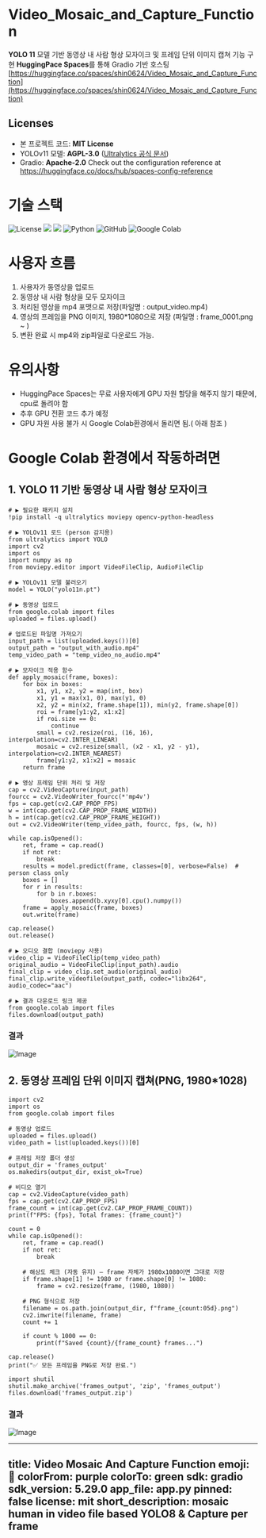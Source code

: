 # Video_Mosaic_and_Capture_Function
**YOLO 11** 모델 기반 동영상 내 사람 형상 모자이크 및 프레임 단위 이미지 캡쳐 기능 구현
**HuggingPace Spaces**를 통해 Gradio 기반 호스팅 [https://huggingface.co/spaces/shin0624/Video_Mosaic_and_Capture_Function](https://huggingface.co/spaces/shin0624/Video_Mosaic_and_Capture_Function)


## Licenses
- 본 프로젝트 코드: **MIT License**
- YOLOv11 모델: **AGPL-3.0** ([Ultralytics 공식 문서](https://ultralytics.com/license))
- Gradio: **Apache-2.0**
Check out the configuration reference at https://huggingface.co/docs/hub/spaces-config-reference

# 기술 스택
![License](https://img.shields.io/badge/License-MIT%2FAGPL--3.0-blue)
<img src="https://img.shields.io/badge/huggingface-FFD21E?style=for-the-badge&logo=huggingface&logoColor=white">
<img src="https://img.shields.io/badge/yolo11-111F68?style=for-the-badge&logo=yolo&logoColor=white">
![Python](https://img.shields.io/badge/python-3670A0?style=for-the-badge&logo=python&logoColor=ffdd54)
![GitHub](https://img.shields.io/badge/github-%23121011.svg?style=for-the-badge&logo=github&logoColor=white)
![Google Colab](https://img.shields.io/badge/Google%20Colab-%23F9A825.svg?style=for-the-badge&logo=googlecolab&logoColor=white)

# 사용자 흐름
1. 사용자가 동영상을 업로드
2. 동영상 내 사람 형상을 모두 모자이크
3. 처리된 영상을 mp4 포맷으로 저장(파일명 : output_video.mp4)
4. 영상의 프레임을 PNG 이미지, 1980*1080으로 저장 (파일명 : frame_0001.png ~ )
5. 변환 완료 시 mp4와 zip파일로 다운로드 가능.

# 유의사항
- HuggingPace Spaces는 무료 사용자에게 GPU 자원 할당을 해주지 않기 때문에, cpu로 돌려야 함
- 추후 GPU 전환 코드 추가 예정
- GPU 자원 사용 불가 시 Google Colab환경에서 돌리면 됨.( 아래 참조 )

# Google Colab 환경에서 작동하려면
## 1. YOLO 11 기반 동영상 내 사람 형상 모자이크
```
# ▶️ 필요한 패키지 설치
!pip install -q ultralytics moviepy opencv-python-headless

# ▶️ YOLOv11 로드 (person 감지용)
from ultralytics import YOLO
import cv2
import os
import numpy as np
from moviepy.editor import VideoFileClip, AudioFileClip

# ▶️ YOLOv11 모델 불러오기
model = YOLO("yolo11n.pt")

# ▶️ 동영상 업로드
from google.colab import files
uploaded = files.upload()

# 업로드된 파일명 가져오기
input_path = list(uploaded.keys())[0]
output_path = "output_with_audio.mp4"
temp_video_path = "temp_video_no_audio.mp4"

# ▶️ 모자이크 적용 함수
def apply_mosaic(frame, boxes):
    for box in boxes:
        x1, y1, x2, y2 = map(int, box)
        x1, y1 = max(x1, 0), max(y1, 0)
        x2, y2 = min(x2, frame.shape[1]), min(y2, frame.shape[0])
        roi = frame[y1:y2, x1:x2]
        if roi.size == 0:
            continue
        small = cv2.resize(roi, (16, 16), interpolation=cv2.INTER_LINEAR)
        mosaic = cv2.resize(small, (x2 - x1, y2 - y1), interpolation=cv2.INTER_NEAREST)
        frame[y1:y2, x1:x2] = mosaic
    return frame

# ▶️ 영상 프레임 단위 처리 및 저장
cap = cv2.VideoCapture(input_path)
fourcc = cv2.VideoWriter_fourcc(*'mp4v')
fps = cap.get(cv2.CAP_PROP_FPS)
w = int(cap.get(cv2.CAP_PROP_FRAME_WIDTH))
h = int(cap.get(cv2.CAP_PROP_FRAME_HEIGHT))
out = cv2.VideoWriter(temp_video_path, fourcc, fps, (w, h))

while cap.isOpened():
    ret, frame = cap.read()
    if not ret:
        break
    results = model.predict(frame, classes=[0], verbose=False)  # person class only
    boxes = []
    for r in results:
        for b in r.boxes:
            boxes.append(b.xyxy[0].cpu().numpy())
    frame = apply_mosaic(frame, boxes)
    out.write(frame)

cap.release()
out.release()

# ▶️ 오디오 결합 (moviepy 사용)
video_clip = VideoFileClip(temp_video_path)
original_audio = VideoFileClip(input_path).audio
final_clip = video_clip.set_audio(original_audio)
final_clip.write_videofile(output_path, codec="libx264", audio_codec="aac")

# ▶️ 결과 다운로드 링크 제공
from google.colab import files
files.download(output_path)
```
### 결과
![Image](https://github.com/user-attachments/assets/408ef488-f5e4-42a8-8152-a47b4caa00a4)

## 2. 동영상 프레임 단위 이미지 캡쳐(PNG, 1980*1028)
```
import cv2
import os
from google.colab import files

# 동영상 업로드
uploaded = files.upload()
video_path = list(uploaded.keys())[0]

# 프레임 저장 폴더 생성
output_dir = 'frames_output'
os.makedirs(output_dir, exist_ok=True)

# 비디오 열기
cap = cv2.VideoCapture(video_path)
fps = cap.get(cv2.CAP_PROP_FPS)
frame_count = int(cap.get(cv2.CAP_PROP_FRAME_COUNT))
print(f"FPS: {fps}, Total frames: {frame_count}")

count = 0
while cap.isOpened():
    ret, frame = cap.read()
    if not ret:
        break

    # 해상도 체크 (자동 유지) – frame 자체가 1980x1080이면 그대로 저장
    if frame.shape[1] != 1980 or frame.shape[0] != 1080:
        frame = cv2.resize(frame, (1980, 1080))

    # PNG 형식으로 저장
    filename = os.path.join(output_dir, f"frame_{count:05d}.png")
    cv2.imwrite(filename, frame)
    count += 1

    if count % 1000 == 0:
        print(f"Saved {count}/{frame_count} frames...")

cap.release()
print("✅ 모든 프레임을 PNG로 저장 완료.")

import shutil
shutil.make_archive('frames_output', 'zip', 'frames_output')
files.download('frames_output.zip')
```
### 결과
![Image](https://github.com/user-attachments/assets/1be787e8-a271-4403-9008-972d4cb35109)

---
title: Video Mosaic And Capture Function
emoji: 🐢
colorFrom: purple
colorTo: green
sdk: gradio
sdk_version: 5.29.0
app_file: app.py
pinned: false
license: mit
short_description: mosaic human in video file based YOLO8 & Capture per frame
---
